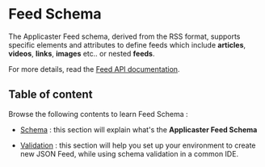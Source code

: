 
# Feed Schema

The Applicaster Feed schema, derived from the RSS format, supports specific elements and attributes to define feeds which include **articles**, **videos**, **links**, **images** etc..  or nested **feeds**.

For more details, read the [Feed API documentation](../Zapp-Pipes/5.-Feed-API.html).

## Table of content

Browse the following contents to learn Feed Schema :

* [Schema](./0.-Schema.md) : this section will explain what's the **Applicaster Feed Schema**

* [Validation](./1.-Validate.md) : this section will help you set up your environment to create new JSON Feed, while using schema validation in a common IDE.
